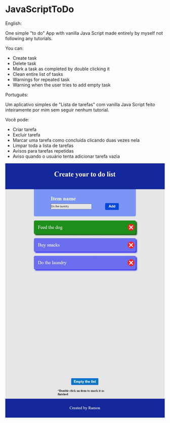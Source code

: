 # JavaScriptToDo

English:

One simple "to do" App with vanilla Java Script made entirely by myself not following any tutorials.

You can:

- Create task
- Delete task
- Mark a task as completed by double clicking it
- Clean entire list of tasks
- Warnings for repeated task 
- Warning when the user tries to add empty task

Português:

Um aplicativo simples de "Lista de tarefas" com vanilla Java Script feito inteiramente por mim sem seguir nenhum tutorial.

Você pode:

- Criar tarefa
- Excluir tarefa
- Marcar uma tarefa como concluída clicando duas vezes nela
- Limpar toda a lista de tarefas
- Avisos para tarefas repetidas
- Aviso quando o usuário tenta adicionar tarefa vazia

![My Image](javascripttodo.JPG)


